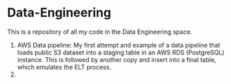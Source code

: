 # Data-Engineering

This is a repository of all my code in the Data Engineering space.

  1.  AWS Data pipeline:  My first attempt and example of a data pipeline that loads public S3 dataset into a staging table in an AWS RDS (PostgreSQL) instance.  This is followed by another copy and insert into a final table, which emulates the ELT process.
  2.  
